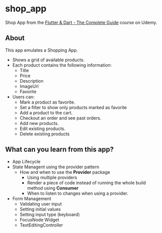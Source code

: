 # shop_app

Shop App from the [Flutter & Dart - The Complete Guide](https://www.udemy.com/course/learn-flutter-dart-to-build-ios-android-apps/)  course on Udemy.

## About
This app emulates a Shopping App.
- Shows a grid of available products.
- Each product contains the following information:
  - Title
  - Price 
  - Description
  - ImageUrl
  - Favorite
- Users can:
  - Mark a product as favorite.
  - Set a filter to show only products marked as favorite
  - Add a product to the cart.
  - Checkout an order and see past orders.
  - Add new products.
  - Edit existing products.
  - Delete existing products

## What can you learn from this app?
- App Lifecycle
- State Managent using the provider pattern
  - How and when to use the **Provider** package
    - Using multiple providers
    - Render a piece of code instead of running the whole build method using **Consumer**
    - When to listen to changes when using a provider.
- Form Management
  - Validating user input
  - Setting initial values
  - Setting input type (keyboard) 
  - FocusNode Widget
  - TextEditingController
